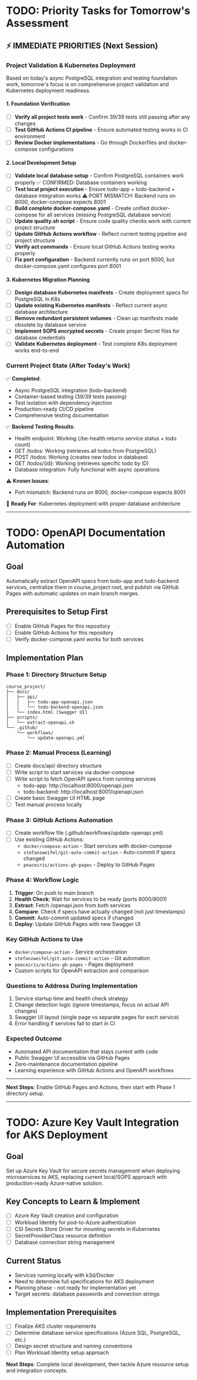 # TODO: Priority Tasks for Tomorrow's Assessment

## ⚡ IMMEDIATE PRIORITIES (Next Session)

### Project Validation & Kubernetes Deployment
Based on today's async PostgreSQL integration and testing foundation work, tomorrow's focus is on comprehensive project validation and Kubernetes deployment readiness.

#### 1. Foundation Verification
- [ ] **Verify all project tests work** - Confirm 39/39 tests still passing after any changes
- [ ] **Test GitHub Actions CI pipeline** - Ensure automated testing works in CI environment
- [ ] **Review Docker implementations** - Go through Dockerfiles and docker-compose configurations

#### 2. Local Development Setup
- [ ] **Validate local database setup** - Confirm PostgreSQL containers work properly ✅ CONFIRMED: Database containers working
- [ ] **Test local project execution** - Ensure todo-app + todo-backend + database integration works ⚠️ PORT MISMATCH: Backend runs on 8000, docker-compose expects 8001
- [ ] **Build complete docker-compose.yaml** - Create unified docker-compose for all services (missing PostgreSQL database service)
- [ ] **Update quality.sh script** - Ensure code quality checks work with current project structure
- [ ] **Update GitHub Actions workflow** - Reflect current testing pipeline and project structure
- [ ] **Verify act commands** - Ensure local GitHub Actions testing works properly
- [ ] **Fix port configuration** - Backend currently runs on port 8000, but docker-compose.yaml configures port 8001

#### 3. Kubernetes Migration Planning
- [ ] **Design database Kubernetes manifests** - Create deployment specs for PostgreSQL in K8s
- [ ] **Update existing Kubernetes manifests** - Reflect current async database architecture
- [ ] **Remove redundant persistent volumes** - Clean up manifests made obsolete by database service
- [ ] **Implement SOPS encrypted secrets** - Create proper Secret files for database credentials
- [ ] **Validate Kubernetes deployment** - Test complete K8s deployment works end-to-end

### Current Project State (After Today's Work)
✅ **Completed**: 
- Async PostgreSQL integration (todo-backend)
- Container-based testing (39/39 tests passing)
- Test isolation with dependency injection
- Production-ready CI/CD pipeline
- Comprehensive testing documentation

✅ **Backend Testing Results**:
- Health endpoint: Working (/be-health returns service status + todo count)
- GET /todos: Working (retrieves all todos from PostgreSQL)
- POST /todos: Working (creates new todos in database)
- GET /todos/{id}: Working (retrieves specific todo by ID)
- Database integration: Fully functional with async operations

⚠️ **Known Issues**:
- Port mismatch: Backend runs on 8000, docker-compose expects 8001

🎯 **Ready For**: Kubernetes deployment with proper database architecture

---

# TODO: OpenAPI Documentation Automation

## Goal
Automatically extract OpenAPI specs from todo-app and todo-backend services, centralize them in course_project root, and publish via GitHub Pages with automatic updates on main branch merges.

## Prerequisites to Setup First
- [ ] Enable GitHub Pages for this repository
- [ ] Enable GitHub Actions for this repository
- [ ] Verify docker-compose.yaml works for both services

## Implementation Plan

### Phase 1: Directory Structure Setup
```
course_project/
├── docs/
│   ├── api/
│   │   ├── todo-app-openapi.json
│   │   └── todo-backend-openapi.json
│   └── index.html (Swagger UI)
├── scripts/
│   └── extract-openapi.sh
└── .github/
    └── workflows/
        └── update-openapi.yml
```

### Phase 2: Manual Process (Learning)
- [ ] Create docs/api/ directory structure
- [ ] Write script to start services via docker-compose
- [ ] Write script to fetch OpenAPI specs from running services
  - todo-app: http://localhost:8000/openapi.json
  - todo-backend: http://localhost:8001/openapi.json
- [ ] Create basic Swagger UI HTML page
- [ ] Test manual process locally

### Phase 3: GitHub Actions Automation
- [ ] Create workflow file (.github/workflows/update-openapi.yml)
- [ ] Use existing GitHub Actions:
  - `docker/compose-action` - Start services with docker-compose
  - `stefanzweifel/git-auto-commit-action` - Auto-commit if specs changed
  - `peaceiris/actions-gh-pages` - Deploy to GitHub Pages

### Phase 4: Workflow Logic
1. **Trigger**: On push to main branch
2. **Health Check**: Wait for services to be ready (ports 8000/8001)
3. **Extract**: Fetch /openapi.json from both services
4. **Compare**: Check if specs have actually changed (not just timestamps)
5. **Commit**: Auto-commit updated specs if changed
6. **Deploy**: Update GitHub Pages with new Swagger UI

### Key GitHub Actions to Use
- `docker/compose-action` - Service orchestration
- `stefanzweifel/git-auto-commit-action` - Git automation
- `peaceiris/actions-gh-pages` - Pages deployment
- Custom scripts for OpenAPI extraction and comparison

### Questions to Address During Implementation
1. Service startup time and health check strategy
2. Change detection logic (ignore timestamps, focus on actual API changes)
3. Swagger UI layout (single page vs separate pages for each service)
4. Error handling if services fail to start in CI

### Expected Outcome
- Automated API documentation that stays current with code
- Public Swagger UI accessible via GitHub Pages
- Zero-maintenance documentation pipeline
- Learning experience with GitHub Actions and OpenAPI workflows

---
**Next Steps**: Enable GitHub Pages and Actions, then start with Phase 1 directory setup.

---

# TODO: Azure Key Vault Integration for AKS Deployment

## Goal
Set up Azure Key Vault for secure secrets management when deploying microservices to AKS, replacing current local/SOPS approach with production-ready Azure-native solution.

## Key Concepts to Learn & Implement
- [ ] Azure Key Vault creation and configuration
- [ ] Workload Identity for pod-to-Azure authentication
- [ ] CSI Secrets Store Driver for mounting secrets in Kubernetes
- [ ] SecretProviderClass resource definition
- [ ] Database connection string management

## Current Status
- Services running locally with k3d/Docker
- Need to determine full specifications for AKS deployment
- Planning phase - not ready for implementation yet
- Target secrets: database passwords and connection strings

## Implementation Prerequisites
- [ ] Finalize AKS cluster requirements
- [ ] Determine database service specifications (Azure SQL, PostgreSQL, etc.)
- [ ] Design secret structure and naming conventions
- [ ] Plan Workload Identity setup approach

**Next Steps**: Complete local development, then tackle Azure resource setup and integration concepts.